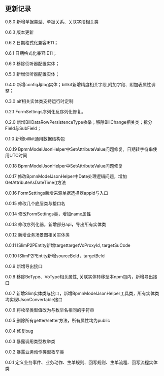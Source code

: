 ## 更新记录
0.8.0 新增单据类型、单据关系、关联字段相关类

0.6.3 版本更新

0.6.2 日期格式化兼容IE11；

0.6.1 日期格式化兼容IE11；

0.6.0 移除侦听器配置实体；

0.5.0 新增侦听器配置实体；

0.4.0 新增config与log实体；billkit新增精度相关字段,附加字段、附加表属性调整；

0.3.0 aif相关实体类支持运行时定制

0.2.1 FormSettings序列化反序列化修复。

0.2.0 新增BillDataRowPersistenceType枚举；移除BillChange相关类；拆分Field与SubField；

0.1.0 新增billkit通用数据结构包

0.0.19 BpmnModelJsonHelper中SetAttributeValue问题修复，日期转字符串使用UTC时间

0.0.18 BpmnModelJsonHelper中SetAttributeValue问题修复

0.0.17 修改BpmnModelJsonHelper中Date处理逻辑问题，增加GetAttributeAsDateTime()方法

0.0.16 FormSettings新增来源单据选择器appid与入口

0.0.15 修改几个底层类与接口名

0.0.14 修改FormSettings类，增加name属性

0.0.13 修改序列化器，新增部分api，导出所有实体类

0.0.12 新增业务场景图相关实体类

0.0.11 ISlimP2PEntity新增targettargetVoProxyId, targetSuCode

0.0.10 ISlimP2PEntity新增sourceBeId，targetBeId

0.0.9 新增导出接口

0.0.8 移除BeType、VoType相关属性, 关联实体转移至本npm包内，新增导出接口

0.0.7 新增Slim实体类与接口，新增BpmnModelJsonHelper工具类，所有实体类均实现IJsonConvertable接口

0.0.6 将枚举类型值改为与枚举名相同的字符串

0.0.5 删除所有getter/setter方法，所有属性均为public

0.0.4 修复bug

0.0.3 暴露调用类型枚举类

0.0.2 暴露业务动作类型枚举类

0.0.1 定义业务事件、业务动作、生单规则、回写规则、生单流程、回写流程实体类